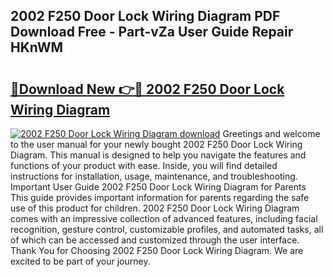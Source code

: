 ## 2002 F250 Door Lock Wiring Diagram PDF Download Free - Part-vZa User Guide Repair HKnWM

# <h2><a href="http://dfhbuz.blite.top/?on=2002+F250+Door+Lock+Wiring+Diagram">🔗Download New 👉🔴 2002 F250 Door Lock Wiring Diagram</a></h2>

[![2002 F250 Door Lock Wiring Diagram download](https://i.imgur.com/lujVjoI.png)](http://dfhbuz.blite.top/?on=2002+F250+Door+Lock+Wiring+Diagram)
Greetings and welcome to the user manual for your newly bought 2002 F250 Door Lock Wiring Diagram. This manual is designed to help you navigate the features and functions of your product with ease. Inside, you will find detailed instructions for installation, usage, maintenance, and troubleshooting. Important User Guide 2002 F250 Door Lock Wiring Diagram for Parents This guide provides important information for parents regarding the safe use of this product for children. 2002 F250 Door Lock Wiring Diagram comes with an impressive collection of advanced features, including facial recognition, gesture control, customizable profiles, and automated tasks, all of which can be accessed and customized through the user interface. Thank You for Choosing 2002 F250 Door Lock Wiring Diagram. We are excited to be part of your journey.
